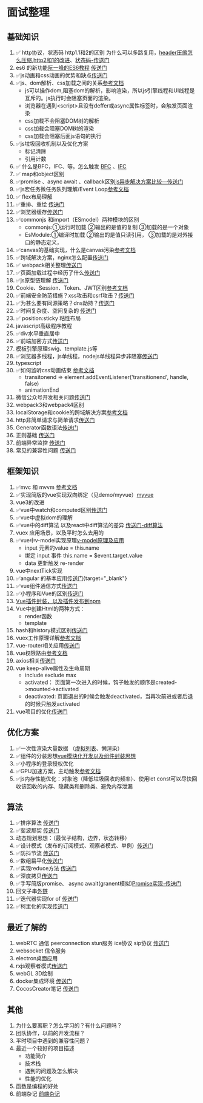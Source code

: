 # 面试整理

## 基础知识

  1. ✅ http协议，状态码 http1.1和2的区别 为什么可以多路复用，[header压缩怎么压缩](https://segmentfault.com/a/1190000017011816),[http2和1的改进](https://www.zhihu.com/question/34074946)、[状态码-传送门](./md/http状态码.md)  
  2. es6 的新功能[阮一峰的ES6教程](https://es6.ruanyifeng.com/) [传送门](./md/es6归纳.md)
  3. ✅js动画和css动画的优势和缺点[传送门](./md/js动画和css动画的优势和缺点.md)  
  4. ✅js、dom解析、css加载之间的关系[参考文档](https://juejin.im/post/6844903667733118983)
      - js可以操作dom,阻塞dom的解析，影响渲染，所以js引擎线程和UI线程是互斥的。js执行时会阻塞页面的渲染。
      - 浏览器在遇到\<script\>且没有deffer或async属性标签时，会触发页面渲染
      - css加载不会阻塞DOM树的解析
      - css加载会阻塞DOM树的渲染
      - css加载会阻塞后面js语句的执行
  5. ✅js垃圾回收机制以及优化方案
      - 标记清除
      - 引用计数  
  6. ✅ 什么是BFC，IFC、等。怎么触发  [BFC](https://zhuanlan.zhihu.com/p/25321647) 、[IFC](https://blog.csdn.net/weixin_38080573/article/details/79364754)  
  7. ✅ map和object区别  
  8. ✅promise 、async await 、callback区别[js异步解决方案比较—传送门](./md/js异步解决方案比较.md)  
  9. ✅js宏任务微任务队列理解/Event Loop[参考文档](https://zhuanlan.zhihu.com/p/33058983)  
  10. ✅ flex布局理解  
  11. ✅重排、重绘 [传送门](./md/重排_重绘.md)  
  12. ✅浏览器缓存[传送门](./md/浏览器缓存.md)  
  13. ✅commonjs 和import（ESmodel）两种模块的区别  
        - commonjs:①运行时加载 ②输出的是值的复制 ③加载的是一个对象  
        - EsModule:①编译时加载 ②输出的是值只读引用， ③加载的是对外接口的静态定义，  
  14. ✅canvas的基础实现，什么是canvas污染[参考文档](https://juejin.im/post/6844904084760166407)  
  15. ✅跨域解决方案，nginx怎么配置[传送门](./md/跨域解决方案.md)  
  16. ✅ webpack相关整理[传送门](./md/webpack.md)  
  17. ✅页面加载过程中经历了什么[传送门](./md/页面加载过程中经历了什么.md)  
  18. ✅js原型链理解  [传送门](./md/原型链理解.md)
  19. Cookie、Session、Token、JWT区别[参考文档](https://juejin.im/post/6844904034181070861#heading-2)  
  20. ✅前端安全防范措施？xss攻击和csrf攻击？[传送门](./md/前端安全防范措施.md)  
  21. ✅为甚么要有同源策略？dns劫持？[传送门](./md/同源策略.md)  
  22. ✅时间复杂度、空间复杂的 [传送门](./md/时间空间复杂度.md)  
  23. ✅ position:sticky 粘性布局  
  24. javascript高级程序教程  
  25. ✅div水平垂直居中  
  26. ✅前端加密方式[传送门](./md/前端加密方式.md)  
  27. 模板引擎原理swig、template.js等  
  28. ✅浏览器多线程，js单线程，nodejs单线程异步非阻塞[传送门](./md/浏览器多线程和js单线程.md)  
  29. typescript
  30. ✅如何监听css动画结束 [参考文档](https://blog.csdn.net/u010377383/article/details/100548769)
      + transitonend => element.addEventListener('transitionend', handle, false)
      + animationEnd
  31. 微信公众号开发相关问题[传送门](./md/微信公众号开发.md)
  32. webpack3和webpack4区别
  33. localStorage和cookie的跨域解决方案[参考文档](https://www.haorooms.com/post/kuayu_localstorage_cookie)
  34. http非简单请求与简单请求[传送门](./md/简单请求和非简单请求.md)
  35. Generator函数语法[传送门](./md/Generator函数语法.md)
  36. 正则基础 [传送门](./md/正则基础.md)
  37. 前端异常监控 [传送门](./md/前端异常监控.md)
  38. 常见的兼容性问题 [传送门](./md/常见的兼容性问题.md)

## 框架知识

  1. ✅mvc 和 mvvm [参考文档](https://blog.csdn.net/weixin_43352901/article/details/108137551)
  2. ✅实现简版的vue实现双向绑定（见demo/myvue）[myvue](./demo/myvue)
  3. vue3的改进
  4. ✅vue中watch和computed区别[传送门](./md/frame/watch和computed区别.md)
  5. ✅vue中虚拟dom的理解
  6. ✅vue中的diff算法 以及react中diff算法的差异 [传送门-diff算法](./md/frame/diff算法.md)
  7. vuex 应用场景，以及平时怎么去用的
  8. ✅vue中v-model实现原理[v-model原理及应用](https://blog.csdn.net/yun_hou/article/details/86313212)
      + input 元素的value = this.name
      + 绑定 input 事件 this.name = $event.target.value
      + data 更新触发 re-render
  9. vue中nextTick实现
  10. ✅angular 的基本应用[传送门](./md/frame/angular基础知识.md){target="_blank"}
  11. ✅vue组件通信方式[传送门](./md/frame/vue组件通信方式.md)
  12. ✅小程序和Vue的区别[传送门](./md/frame/小程序和Vue的区别.md)
  13. [Vue插件封装，以及插件发布到npm](https://blog.csdn.net/yan_yuanfeng/article/details/88312730)
  14. Vue中创建Html的两种方式：
      + render函数
      + template
  15. hash和history模式区别[传送门](./md/frame/hash和history模式区别.md)  
  16. vuex工作原理详解[参考文档](https://www.jianshu.com/p/d95a7b8afa06)
  17. vue-router相关应用[传送门](./md/frame/vue-router相关.md)
  18. vue权限路由[参考文档](https://www.cnblogs.com/jaycewu/p/9382791.html)
  19. axios相关[传送门](./md/frame/axios相关.md)
  20. vue keep-alive属性及生命周期
      + include exclude max
      + activated： 页面第一次进入的时候，钩子触发的顺序是created->mounted->activated
      + deactivated:  页面退出的时候会触发deactivated，当再次前进或者后退的时候只触发activated
  21. vue项目的优化[传送门](./md/frame/vue项目的优化.md)

## 优化方案

  1. ✅一次性渲染大量数据 （[虚拟列表](./md/虚拟列表.md)、懒渲染）
  2. ✅组件的分装思想[vue模块化开发以及组件封装思想](https://www.jianshu.com/p/0662d0a7b4f3?utm_campaign)
  3. ✅小程序的登录授权优化
  4. ✅GPU加速方案，主动触发[参考文档](https://blog.csdn.net/u010377383/article/details/100548769)
  5. ✅js内存性能优化：对象池（降低垃圾回收的频率）、使用let const可以尽快回收该回收的内存、隐藏类和删除类、避免内存泄漏

## 算法

  1. ✅排序算法 [传送门](./md/algorithm/排序算法.md)
  2. ✅斐波那契 [传送门](./md/algorithm/斐波那契.md)
  3. 动态规划思想：（最优子结构，边界，状态转移）
  4. ✅设计模式（发布的订阅模式、观察者模式、单例）[传送门](./md/algorithm/设计模式.md)
  5. ✅防抖节流 [传送门](./md/algorithm/节流防抖.md)
  6. ✅数组扁平化[传送门](./md/algorithm/数组扁平化.md)
  7. ✅实现reduce方法 [传送门](./md/algorithm/实现reduce方法.md)
  8. ✅深度拷贝[传送门](./md/algorithm/深度拷贝.md)
  9. ✅手写简版promise、 async await(granent模拟)[Promise实现-传送门](./md/algorithm/Promise实现.md)
  10. 回文子串[外链](https://leetcode-cn.com/problems/palindromic-substrings/)
  11. ✅迭代器实现for of [传送门](./md/algorithm/迭代器.md)
  12. ✅柯里化的实现[传送门](./md/algorithm/柯里化的实现.md)

## 最近了解的

  1. webRTC 通信 peerconnection stun服务 ice协议 sip协议 [传送门](./md/learn/webRTC的PeerConnection建立.md)
  2. websocket 信令服务
  3. electron桌面应用
  4. rxjs观察者模式[传送门](./md/rxjs观察者模式.md)
  5. webGL 3D绘制
  6. docker集成环境 [传送门](./md/docker集成环境.md)
  7. CocosCreator笔记 [传送门](./md/CocosCreator笔记.md)

## 其他

  1. 为什么要离职？怎么学习的？有什么问题吗？
  2. 团队协作，以前的开发流程？
  3. 平时项目中遇到的兼容性问题？
  4. 最近一个较好的项目描述
        + 功能简介
        + 技术栈
        + 遇到的问题及怎么解决
        + 性能的优化
  5. 函数是编程的好处
  6. 前端杂记 [前端杂记](./md/前端杂记.md)



